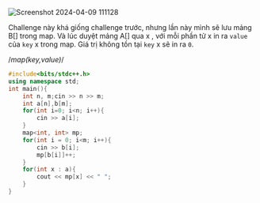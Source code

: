 ![Screenshot 2024-04-09 111128](https://github.com/Llam-a/Practice_Cpp/assets/115911041/078d5b5a-0665-4659-8adb-8b6871b31113)


Challenge này khá giống challenge trước, nhưng lần này mình sẽ lưu mảng B[] trong map. Và lúc duyệt mảng A[] qua x , với mỗi phần tử x in ra `value` của  `key` 
 x trong map. Giá trị không tồn tại `key` x sẽ in ra `0`.

/*map(key,value)*/

```cpp
#include<bits/stdc++.h>
using namespace std;
int main(){
    int n, m;cin >> n >> m;
    int a[n],b[m];
    for(int i=0; i<n; i++){
        cin >> a[i];
    }
    map<int, int> mp;
    for(int i = 0; i<m; i++){
        cin >> b[i];
        mp[b[i]]++;
    }
    for(int x : a){
        cout << mp[x] << " ";
    }
}
```
